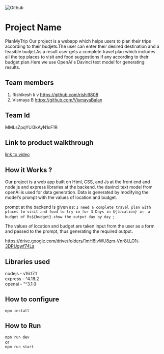 ![Github](https://user-images.githubusercontent.com/64391274/211215734-bbc57b92-9a71-496d-873e-3eedc7523916.png)


# Project Name
 PlanMyTrip
 Our project is a webapp which helps users to plan their trips according to their budjets.The user can enter their desired destination and a feasible budjet.As a result user gets a complete travel plan which includes all the top places to visit and food suggestions if any according to their budget plan.Here we use OpenAi's Davinci text model for generating results.

## Team members
1. Rishikesh k v     https://github.com/rishi9808
2. Vismaya B         https://github.com/VismayaBalan
## Team Id
MMLsZpqYUl3kAyN1oF1R
## Link to product walkthrough
[link to video](https://drive.google.com/drive/folders/1mH8ivWU8zm-Vnr8U_O1t-3DPUgwf74Ls )
## How it Works ?
Our project is a web app built on Html, CSS, and Js at the front end and node js and express libraries at the backend. the davinci text model from openAi is used for data generation. Data is generated by modifying the model's prompt with the values of location and budget.

prompt at the backend is given as: 
   `I need a complete travel plan with places to visit and food to try in for 3 Days in ${location} in  a budget of Rs${budget}.show the output day by day `;

The values of location and budget are taken input from the user as a form and passed to the prompt, thus generating the required output.

https://drive.google.com/drive/folders/1mH8ivWU8zm-Vnr8U_O1t-3DPUgwf74Ls 

## Libraries used
nodejs - v16.17.1 <br />
express - ^4.18.2 <br />
openai - "^3.1.0 

## How to configure
`npm install`
## How to Run
`npm run dev` <br />
or <br />
`npm run start`
